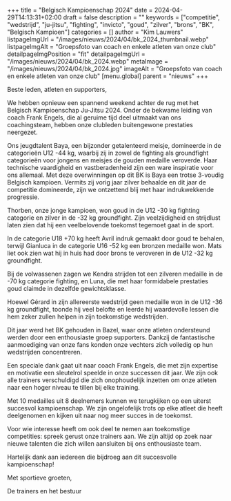 +++
title = "Belgisch Kampioenschap 2024"
date = 2024-04-29T14:13:31+02:00
draft = false
description = ""
keywords = ["competitie", "wedstrijd", "ju-jitsu", "fighting", "invicto", "goud", "zilver", "brons", "BK", "Belgisch Kampioen"]
categories = []
author = "Kim Lauwers"
listpageImgUrl = "/images/nieuws/2024/04/bk_2024_thumbnail.webp"
listpageImgAlt = "Groepsfoto van coach en enkele atleten van onze club"
detailpageImgPosition = "fit"
detailpageImgUrl = "/images/nieuws/2024/04/bk_2024.webp"
metaImage = "/images/nieuws/2024/04/bk_2024.jpg"
imageAlt = "Groepsfoto van coach en enkele atleten van onze club"
[menu.global]
    parent = "nieuws"
+++

Beste leden, atleten en supporters,

We hebben opnieuw een spannend weekend achter de rug met het Belgisch Kampioenschap Ju-Jitsu 2024. Onder de bekwame leiding van coach Frank Engels, die al geruime tijd deel uitmaakt van ons coachingsteam, hebben onze clubleden buitengewone prestaties neergezet.

Ons jeugdtalent Baya, een bijzonder getalenteerd meisje, domineerde in de categorieën U12 -44 kg, waarbij zij in zowel de fighting als groundfight categorieën voor jongens en meisjes de gouden medaille veroverde. Haar technische vaardigheid en vastberadenheid zijn een ware inspiratie voor ons allemaal. Met deze overwinningen op dit BK is Baya een trotse 3-voudig Belgisch kampioen. Vermits zij vorig jaar zilver behaalde en dit jaar de competitie domineerde, zijn we ontzettend blij met haar indrukwekkende progressie.

Thorben, onze jonge kampioen, won goud in de U12 -30 kg fighting categorie en zilver in de -32 kg groundfight. Zijn veelzijdigheid en strijdlust laten zien dat hij een veelbelovende toekomst tegemoet gaat in de sport.

In de categorie U18 +70 kg heeft Avril indruk gemaakt door goud te behalen, terwijl Gianluca in de categorie U16 -52 kg een bronzen medaille won. Mats liet ook zien wat hij in huis had door brons te veroveren in de U12 -32 kg groundfight.

Bij de volwassenen zagen we Kendra strijden tot een zilveren medaille in de -70 kg categorie fighting, en Luna, die met haar formidabele prestaties goud claimde in dezelfde gewichtsklasse.

Hoewel Gérard in zijn allereerste wedstrijd geen medaille won in de U12 -36 kg groundfight, toonde hij veel belofte en leerde hij waardevolle lessen die hem zeker zullen helpen in zijn toekomstige wedstrijden.

Dit jaar werd het BK gehouden in Bazel, waar onze atleten ondersteund werden door een enthousiaste groep supporters. Dankzij de fantastische aanmoediging van onze fans konden onze vechters zich volledig op hun wedstrijden concentreren.

Een speciale dank gaat uit naar coach Frank Engels, die met zijn expertise en motivatie een sleutelrol speelde in onze successen dit jaar. We zijn ook alle trainers verschuldigd die zich onophoudelijk inzetten om onze atleten naar een hoger niveau te tillen bij elke training.

Met 10 medailles uit 8 deelnemers kunnen we terugkijken op een uiterst succesvol kampioenschap. We zijn ongelofelijk trots op elke atleet die heeft deelgenomen en kijken uit naar nog meer succes in de toekomst.

Voor wie interesse heeft om ook deel te nemen aan toekomstige competities: spreek gerust onze trainers aan. We zijn altijd op zoek naar nieuwe talenten die zich willen aansluiten bij ons enthousiaste team.

Hartelijk dank aan iedereen die bijdroeg aan dit succesvolle kampioenschap!

Met sportieve groeten,

De trainers en het bestuur